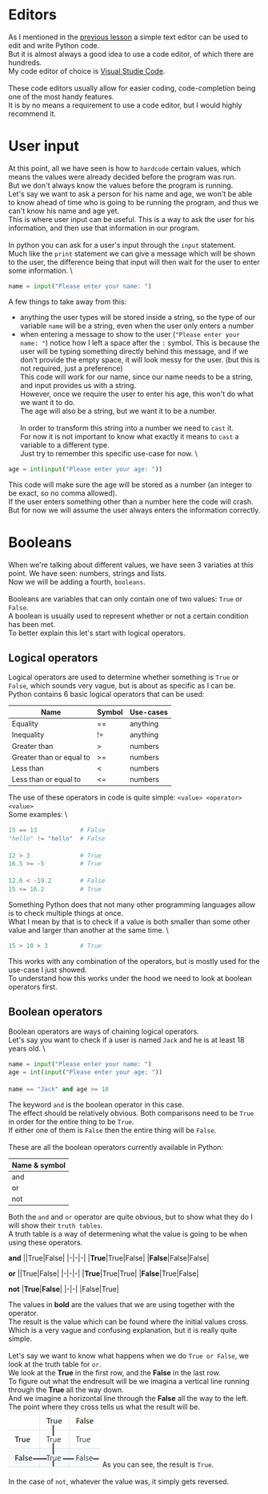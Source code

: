 # Editors

As I mentioned in the [previous lesson](../Lesson01) a simple text editor can be used to edit and write Python code. \
But it is almost always a good idea to use a code editor, of which there are hundreds. \
My code editor of choice is [Visual Studie Code](https://code.visualstudio.com/). \
\
These code editors usually allow for easier coding, code-completion being one of the most handy features. \
It is by no means a requirement to use a code editor, but I would highly recommend it.

# User input

At this point, all we have seen is how to `hardcode` certain values, which means the values were already decided before the program was run. \
But we don't always know the values before the program is running. \
Let's say we want to ask a person for his name and age, we won't be able to know ahead of time who is going to be running the program, and thus we can't know his name and age yet. \
This is where user input can be useful. This is a way to ask the user for his information, and then use that information in our program. \
\
In python you can ask for a user's input through the `input` statement. \
Much like the `print` statement we can give a message which will be shown to the user, the difference being that input will then wait for the user to enter some information. \
```python
name = input("Please enter your name: ")
```
A few things to take away from this:
 - anything the user types will be stored inside a string, so the type of our variable `name` will be a string, even when the user only enters a number
 - when entering a message to show to the user (`"Please enter your name: "`) notice how I left a space after the `:` symbol. This is because the user will be typing something directly behind this message, and if we don't provide the empty space, it will look messy for the user. (but this is not required, just a preference) \
This code will work for our name, since our name needs to be a string, and input provides us with a string. \
However, once we require the user to enter his age, this won't do what we want it to do. \
The age will also be a string, but we want it to be a number. \
\
In order to transform this string into a number we need to `cast` it. \
For now it is not important to know what exactly it means to `cast` a variable to a different type. \
Just try to remember this specific use-case for now. \
```python
age = int(input("Please enter your age: "))
```
This code will make sure the age will be stored as a number (an integer to be exact, so no comma allowed). \
If the user enters something other than a number here the code will crash. But for now we will assume the user always enters the information correctly.

# Booleans

When we're talking about different values, we have seen 3 variaties at this point. We have seen: numbers, strings and lists. \
Now we will be adding a fourth, `booleans`. \
\
Booleans are variables that can only contain one of two values: `True` or `False`. \
A boolean is usually used to represent whether or not a certain condition has been met. \
To better explain this let's start with logical operators.

## Logical operators

Logical operators are used to determine whether something is `True` or `False`, which sounds very vague, but is about as specific as I can be. \
Python contains 6 basic logical operators that can be used:

|Name|Symbol|Use-cases|
|-|-|-|
|Equality| == | anything | 
|Inequality| != | anything |
|Greater than| > | numbers |
|Greater than or equal to| >= | numbers |
|Less than| < | numbers |
|Less than or equal to| <= | numbers |

The use of these operators in code is quite simple: `<value> <operator> <value>` \
Some examples: \
```python
15 == 13            # False
"hello" != "hello"  # False

12 > 3              # True
16.5 >= -5          # True

12.6 < -19.2        # False
15 <= 16.2          # True
```
Something Python does that not many other programming languages allow is to check multiple things at once. \
What I mean by that is to check if a value is both smaller than some other value and larger than another at the same time. \
```python
15 > 10 > 3         # True
```
This works with any combination of the operators, but is mostly used for the use-case I just showed. \
To understand how this works under the hood we need to look at boolean operators first.

## Boolean operators

Boolean operators are ways of chaining logical operators. \
Let's say you want to check if a user is named `Jack` and he is at least 18 years old. \
```python
name = input("Please enter your name: ")
age = int(input("Please enter your age: "))

name == "Jack" and age >= 18 
```
The keyword `and` is the boolean operator in this case. \
The effect should be relatively obvious. Both comparisons need to be `True` in order for the entire thing to be `True`. \
If either one of them is `False` then the entire thing will be `False`. \
\
These are all the boolean operators currently available in Python:

|Name & symbol|
|-|
|and|
|or|
|not|

Both the `and` and `or` operator are quite obvious, but to show what they do I will show their `truth tables`. \
A truth table is a way of determening what the value is going to be when using these operators.

**and**
||True|False|
|-|-|-|
|**True**|True|False|
|**False**|False|False|

**or**
||True|False|
|-|-|-|
|**True**|True|True|
|**False**|True|False|

**not**
|**True**|**False**|
|-|-|
|False|True|

The values in **bold** are the values that we are using together with the operator. \
The result is the value which can be found where the initial values cross. \
Which is a very vague and confusing explanation, but it is really quite simple. \
\
Let's say we want to know what happens when we do `True or False`, we look at the truth table for `or`. \
We look at the **True** in the first row, and the **False** in the last row. \
To figure out what the endresult will be we imagina a vertical line running through the **True** all the way down. \
And we imagine a horizontal line through the **False** all the way to the left. \
The point where they cross tells us what the result will be. \
![Truth table image](Resources/TruthTable.png)
As you can see, the result is `True`.\
\
In the case of `not`, whatever the value was, it simply gets reversed.